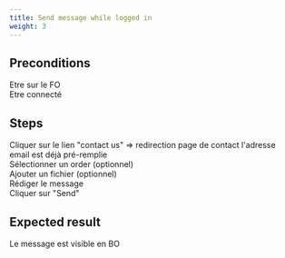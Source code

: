 ```yaml
---
title: Send message while logged in
weight: 3
---
```


## Preconditions

Etre sur le FO\
Etre connecté
## Steps

Cliquer sur le lien "contact us" => redirection page de contact l'adresse email est déjà pré-remplie\
Sélectionner un order (optionnel)\
Ajouter un fichier (optionnel)\
Rédiger le message \
Cliquer sur "Send"

## Expected result

Le message est visible en BO

